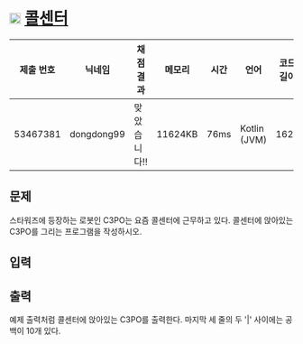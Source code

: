 # <img width="20px"  src="https://d2gd6pc034wcta.cloudfront.net/tier/1.svg" class="solvedac-tier"> [콜센터](https://www.acmicpc.net/problem/5339) 

| 제출 번호 | 닉네임 | 채점 결과 | 메모리 | 시간 | 언어 | 코드 길이 |
|---|---|---|---|---|---|---|
|53467381|dongdong99|맞았습니다!!|11624KB|76ms|Kotlin (JVM)|162B|

## 문제
<p>스타워즈에 등장하는 로봇인 C3PO는 요즘 콜센터에 근무하고 있다. 콜센터에 앉아있는 C3PO를 그리는 프로그램을 작성하시오.</p>

## 입력


## 출력
<p>예제 출력처럼 콜센터에 앉아있는 C3PO를 출력한다. 마지막 세 줄의 두 '|' 사이에는 공백이 10개 있다.</p>

